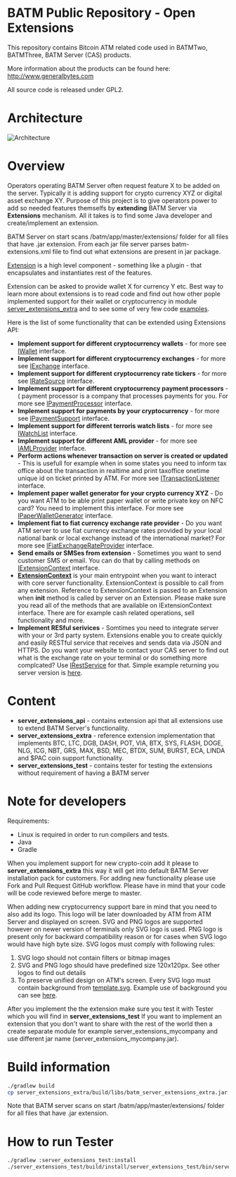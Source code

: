 BATM Public Repository - Open Extensions
===========

This repository contains Bitcoin ATM related code used in BATMTwo, BATMThree, BATM Server (CAS) products.

More information about the products can be found here: http://www.generalbytes.com


All source code is released under GPL2.

Architecture
========
![Architecture](https://raw.githubusercontent.com/GENERALBYTESCOM/batm_public/master/doc/open_extensions.png)



Overview
========
Operators operating BATM Server often request feature X to be added on the server. Typically it is adding support for crypto currency XYZ or digital asset exchange XY. 
Purpose of this project is to give operators power to add so needed features themselfs by **extending** BATM Server via **Extensions** mechanism.
All it takes is to find some Java developer and create/implement an extension.

BATM Server on start scans /batm/app/master/extensions/ folder for all files that have .jar extension.
From each jar file server parses batm-extensions.xml file to find out what extensions are present in jar package.

<a href="https://github.com/GENERALBYTESCOM/batm_public/blob/master/server_extensions_api/src/main/java/com/generalbytes/batm/server/extensions/IExtension.java">Extension</a> is a high level component - something like a plugin - that encapsulates and instantiates rest of the features.

Extension can be asked to provide wallet X for currency Y etc. Best way to learn more about extensions is to read code and find out how other pople implemented support for their wallet or cryptocurrency in module <a href="https://github.com/GENERALBYTESCOM/batm_public/blob/master/server_extensions_extra">server_extensions_extra</a> and to see some of very few code <a href="https://github.com/GENERALBYTESCOM/batm_public/blob/master/server_extensions_extra/src/main/java/com/generalbytes/batm/server/extensions/extra/examples">examples</a>.

Here is the list of some functionality that can be extended using Extensions API:
* **Implement support for different cryptocurrency wallets** - for more see <a href="https://github.com/GENERALBYTESCOM/batm_public/blob/master/server_extensions_api/src/main/java/com/generalbytes/batm/server/extensions/IWallet.java">IWallet</a> interface.
* **Implement support for different cryptocurrency exchanges** - for more see <a href="https://github.com/GENERALBYTESCOM/batm_public/blob/master/server_extensions_api/src/main/java/com/generalbytes/batm/server/extensions/IExchange.java">IExchange</a> interface.
* **Implement support for different cryptocurrency rate tickers** - for more see <a href="https://github.com/GENERALBYTESCOM/batm_public/blob/master/server_extensions_api/src/main/java/com/generalbytes/batm/server/extensions/IRateSource.java">IRateSource</a> interface.
* **Implement support for different cryptocurrency payment processors** - ( payment processor is a company that processes payments for you. For more see <a href="https://github.com/GENERALBYTESCOM/batm_public/blob/master/server_extensions_api/src/main/java/com/generalbytes/batm/server/extensions/IPaymentProcessor.java">IPaymentProcessor</a> interface.
* **Implement support for payments by your cryptocurrency** - for more see <a href="https://github.com/GENERALBYTESCOM/batm_public/blob/master/server_extensions_api/src/main/java/com/generalbytes/batm/server/extensions/payment/IPaymentSupport.java">IPaymentSupport</a> interface.
* **Implement support for different terroris watch lists** - for more see <a href="https://github.com/GENERALBYTESCOM/batm_public/blob/master/server_extensions_api/src/main/java/com/generalbytes/batm/server/extensions/watchlist/IWatchList.java">IWatchList</a> interface.
* **Implement support for different AML provider** - for more see <a href="https://github.com/GENERALBYTESCOM/batm_public/blob/master/server_extensions_api/src/main/java/com/generalbytes/batm/server/extensions/aml/IAMLProvider.java">IAMLProvider</a> interface.
* **Perform actions whenever transaction on server is created or updated** - This is usefull for example when in some states you need to inform tax office about the transaction in realtime and print taxoffice onetime unique id on ticket printed by ATM. For more see <a href="https://github.com/GENERALBYTESCOM/batm_public/blob/master/server_extensions_api/src/main/java/com/generalbytes/batm/server/extensions/ITransactionListener.java">ITransactionListener</a> interface.
* **Implement paper wallet generator for your crypto currency XYZ** - Do you want ATM to be able print paper wallet or write private key on NFC card? You need to implement this interface. For more see <a href="https://github.com/GENERALBYTESCOM/batm_public/blob/master/server_extensions_api/src/main/java/com/generalbytes/batm/server/extensions/IPaperWalletGenerator.java">IPaperWalletGenerator</a> interface.
* **Implement fiat to fiat currency exchange rate provider** - Do you want ATM server to use fiat currency exchange rates provided by your local national bank or local exchange instead of the international market? For more see <a href="https://github.com/GENERALBYTESCOM/batm_public/blob/master/server_extensions_api/src/main/java/com/generalbytes/batm/server/extensions/IFiatExchangeRateProvider.java">IFiatExchangeRateProvider</a> interface.
* **Send emails or SMSes from extension** - Sometimes you want to send customer SMS or email. You can do that by calling methods on <a href="https://github.com/GENERALBYTESCOM/batm_public/blob/master/server_extensions_api/src/main/java/com/generalbytes/batm/server/extensions/IExtensionContext.java">IExtensionContext</a> interface. 
* **<a href="https://github.com/GENERALBYTESCOM/batm_public/blob/master/server_extensions_api/src/main/java/com/generalbytes/batm/server/extensions/IExtensionContext.java">ExtensionContext</a>** is your main entrypoint when you want to interact with core server functionality.
ExtensionContext is possible to call from any extension. Reference to ExtensionContext is passed to an Extension when **init** method is called by server on an Extension. Please make sure you read all of the methods that are available on IExtensionContext interface. There are for example cash related operations, sell functionality and more.
* **Implement RESful serivices** - Somtimes you need to integrate server with your or 3rd party system. Extensions enable you to create quickly and easily RESTful service that receives and sends data via JSON and HTTPS. Do you want your website to contact your CAS server to find out what is the exchange rate on your terminal or do something more complcated? Use <a href="https://github.com/GENERALBYTESCOM/batm_public/blob/master/server_extensions_api/src/main/java/com/generalbytes/batm/server/extensions/IRestService.java">IRestService</a> for that. Simple example returning you server version is <a href="https://github.com/GENERALBYTESCOM/batm_public/blob/master/server_extensions_extra/src/main/java/com/generalbytes/batm/server/extensions/extra/examples/rest">here</a>.

Content
=======
* **server_extensions_api** - contains extension api that all extensions use to extend BATM Server's functionality.
* **server_extensions_extra** - reference extension implementation that implements BTC, LTC, DGB, DASH, POT, VIA, BTX, SYS, FLASH, DOGE, NLG, ICG, NBT, GRS, MAX, BSD, MEC, BTDX, SUM, BURST, ECA, LINDA and $PAC coin support functionality.
* **server_extensions_test** - contains tester for testing the extensions without requirement of having a BATM server

Note for developers
==========

Requirements:
* Linux is required in order to run compilers and tests.
* Java
* Gradle

When you implement support for new crypto-coin add it please to **server_extensions_extra** this way it will get into default BATM Server installation pack for customers. 
For adding new functionality please use Fork and Pull Request GitHub workflow. Please have in mind that your code will be code reviewed before merge to master.

When adding new cryptocurrency support bare in mind that you need to also add its logo. This logo will be later downloaded by ATM from ATM Server and displayed on screen. SVG and PNG logos are supported however on newer version of terminals only SVG logo is used. PNG logo is present only for backward compatibility reason or for cases when SVG logo would have high byte size.
SVG logos must comply with following rules:
1. SVG logo should not contain filters or bitmap images
2. SVG and PNG logo should have predefined size 120x120px. See other logos to find out details
3. To preserve unified design on ATM's screen. Every SVG logo must contain background from <a href="https://github.com/GENERALBYTESCOM/batm_public/blob/master/server_extensions_extra/src/main/resources/template.svg">template.svg</a>. Example use of background you can see <a href="https://github.com/GENERALBYTESCOM/batm_public/blob/master/server_extensions_extra/src/main/resources/lisk.svg">here</a>.


After you implement the the extension make sure you test it with Tester which you will find in **server_extensions_test**
If you want to implement an extension that you don't want to share with the rest of the world then a create separate module for example server_extensions_mycompany and use different jar name (server_extensions_mycompany.jar). 

Build information
=================
```bash
./gradlew build
cp server_extensions_extra/build/libs/batm_server_extensions_extra.jar /batm/app/master/extensions/
```
Note that BATM server scans on start /batm/app/master/extensions/ folder for all files that have .jar extension.

How to run Tester
==========
```bash
./gradlew :server_extensions_test:install
./server_extensions_test/build/install/server_extensions_test/bin/server_extensions_test
```
